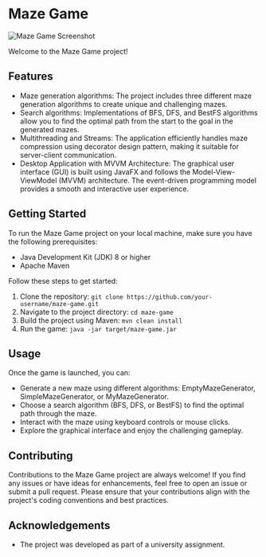 # Maze Game

![Maze Game Screenshot](screenshot.png)

Welcome to the Maze Game project!

## Features

- Maze generation algorithms: The project includes three different maze generation algorithms to create unique and challenging mazes.
- Search algorithms: Implementations of BFS, DFS, and BestFS algorithms allow you to find the optimal path from the start to the goal in the generated mazes.
- Multithreading and Streams: The application efficiently handles maze compression using decorator design pattern, making it suitable for server-client communication.
- Desktop Application with MVVM Architecture: The graphical user interface (GUI) is built using JavaFX and follows the Model-View-ViewModel (MVVM) architecture.
  The event-driven programming model provides a smooth and interactive user experience.

## Getting Started

To run the Maze Game project on your local machine, make sure you have the following prerequisites:

- Java Development Kit (JDK) 8 or higher
- Apache Maven

Follow these steps to get started:

1. Clone the repository: `git clone https://github.com/your-username/maze-game.git`
2. Navigate to the project directory: `cd maze-game`
3. Build the project using Maven: `mvn clean install`
4. Run the game: `java -jar target/maze-game.jar`

## Usage

Once the game is launched, you can:

- Generate a new maze using different algorithms: EmptyMazeGenerator, SimpleMazeGenerator, or MyMazeGenerator.
- Choose a search algorithm (BFS, DFS, or BestFS) to find the optimal path through the maze.
- Interact with the maze using keyboard controls or mouse clicks.
- Explore the graphical interface and enjoy the challenging gameplay.

## Contributing

Contributions to the Maze Game project are always welcome! If you find any issues or have ideas for enhancements, feel free to open an issue or submit a pull request.
Please ensure that your contributions align with the project's coding conventions and best practices.

## Acknowledgements

- The project was developed as part of a university assignment.

